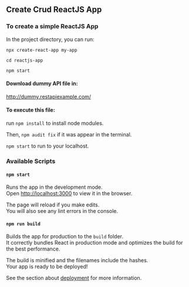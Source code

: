 ## Create Crud ReactJS App


### To create a simple ReactJS App

In the project directory, you can run:

`npx create-react-app my-app`

`cd reactjs-app`

`npm start`


#### Download dummy API file in:
http://dummy.restapiexample.com/


#### To execute this file:
run `npm install` to install node modules.

Then, `npm audit fix` if it was appear in the terminal.

`npm start` to run to your localhost.


### Available Scripts

#### `npm start`
Runs the app in the development mode.<br>
Open [http://localhost:3000](http://localhost:3000) to view it in the browser.

The page will reload if you make edits.<br>
You will also see any lint errors in the console.

#### `npm run build`

Builds the app for production to the `build` folder.<br>
It correctly bundles React in production mode and optimizes the build for the best performance.

The build is minified and the filenames include the hashes.<br>
Your app is ready to be deployed!

See the section about [deployment](https://facebook.github.io/create-react-app/docs/deployment) for more information.
